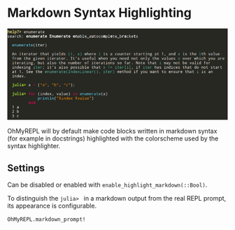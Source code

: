 # Markdown Syntax Highlighting

![](markdown_highlight_example.png)

OhMyREPL will by default make code blocks written in markdown syntax (for example in docstrings) highlighted with the colorscheme used by the syntax highlighter.

## Settings

Can be disabled or enabled with `enable_highlight_markdown(::Bool)`.

To distinguish the `julia> ` in a markdown output from the real REPL prompt, its appearance is configurable.

```@docs
OhMyREPL.markdown_prompt!
```
